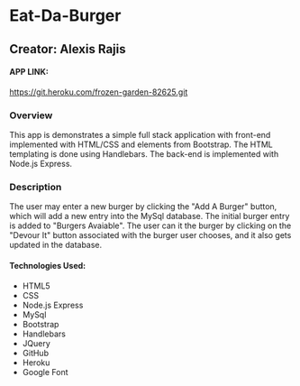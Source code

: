 # Eat-Da-Burger
## Creator: Alexis Rajis

#### APP LINK:
https://git.heroku.com/frozen-garden-82625.git



### Overview
This app is demonstrates a simple full stack application with front-end implemented with HTML/CSS and elements from Bootstrap. The HTML templating is done using Handlebars. The back-end is implemented with Node.js Express.

### Description
The user may enter a new burger by clicking the "Add A Burger" button, which will add a new entry into the MySql database. The initial burger entry is added to "Burgers Avaiable". The user can it the burger by clicking on the "Devour It" button associated with the burger user chooses, and it also gets updated in the database.

#### Technologies Used:
- HTML5 
- CSS
- Node.js Express 
- MySql
- Bootstrap
- Handlebars 
- JQuery 
- GitHub
- Heroku
- Google Font


